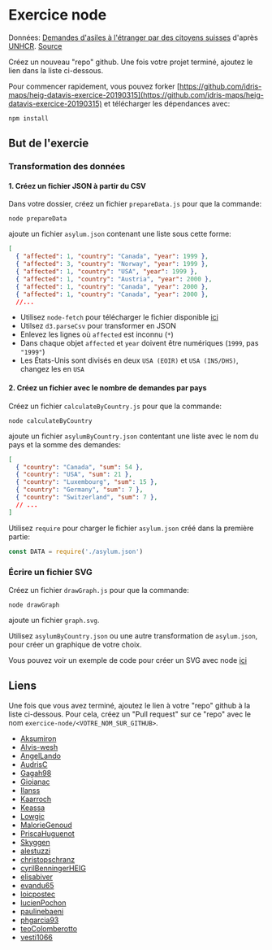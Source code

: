 # Exercice node

Données: [Demandes d'asiles à l'étranger par des citoyens suisses](https://raw.githubusercontent.com/idris-maps/heig-datavis-2019/master/20190322-node/exercice_node/ch_asylum_demands.csv) d'après [UNHCR](https://www.unhcr.org/). [Source](https://data.humdata.org/dataset/unhcr-asylum-seekers-originating-che)

Créez un nouveau "repo" github. Une fois votre projet terminé, ajoutez le lien dans la liste ci-dessous.

Pour commencer rapidement, vous pouvez forker [https://github.com/idris-maps/heig-datavis-exercice-20190315](https://github.com/idris-maps/heig-datavis-exercice-20190315) et télécharger les dépendances avec:

```
npm install
```

## But de l'exercie

### Transformation des données

#### 1. Créez un fichier JSON à partir du CSV

Dans votre dossier, créez un fichier `prepareData.js` pour que la commande:

```
node prepareData
```

ajoute un fichier `asylum.json` contenant une liste sous cette forme:

```json
[
  { "affected": 1, "country": "Canada", "year": 1999 },
  { "affected": 3, "country": "Norway", "year": 1999 },
  { "affected": 1, "country": "USA", "year": 1999 },
  { "affected": 1, "country": "Austria", "year": 2000 },
  { "affected": 1, "country": "Canada", "year": 2000 },
  { "affected": 1, "country": "Canada", "year": 2000 },
  //...
```

* Utilisez `node-fetch` pour télécharger le fichier disponible [ici](https://raw.githubusercontent.com/idris-maps/heig-datavis-2019/master/20190322-node/exercice_node/ch_asylum_demands.csv)
* Utilsez `d3.parseCsv` pour transformer en JSON
* Enlevez les lignes où `affected` est inconnu (`*`)
* Dans chaque objet `affected` et `year` doivent être numériques (`1999`, pas `"1999"`)
* Les États-Unis sont divisés en deux `USA (EOIR)` et `USA (INS/DHS)`, changez les en `USA`

#### 2. Créez un fichier avec le nombre de demandes par pays

Créez un fichier `calculateByCountry.js` pour que la commande:

```
node calculateByCountry
```

ajoute un fichier `asylumByCountry.json` contentant une liste avec le nom du pays et la somme des demandes:

```json
[
  { "country": "Canada", "sum": 54 },
  { "country": "USA", "sum": 21 },
  { "country": "Luxembourg", "sum": 15 },
  { "country": "Germany", "sum": 7 },
  { "country": "Switzerland", "sum": 7 },
  // ...
]
```

Utilisez `require` pour charger le fichier `asylum.json` créé dans la première partie:

```js
const DATA = require('./asylum.json')
```

### Écrire un fichier SVG

Créez un fichier `drawGraph.js` pour que la commande:

```
node drawGraph
```

ajoute un fichier `graph.svg`.

Utilisez `asylumByCountry.json` ou une autre transformation de `asylum.json`, pour créer un graphique de votre choix.

Vous pouvez voir un exemple de code pour créer un SVG avec node [ici](https://github.com/idris-maps/exemple-transformation-de-donnees-avec-node/blob/master/drawGraph.js)

## Liens

Une fois que vous avez terminé, ajoutez le lien à votre "repo" github à la liste ci-dessous. Pour cela, créez un "Pull request" sur ce "repo" avec le nom `exercice-node/<VOTRE_NOM_SUR_GITHUB>`.

* [Aksumiron]()
* [Alvis-wesh]()
* [AngelLando]()
* [AudrisC]()
* [Gagah98]()
* [Gioianac]()
* [Ilanss]()
* [Kaarroch]()
* [Keassa]()
* [Lowgic](https://github.com/Lowgic/heig-datavis-exercice-20190315)
* [MalorieGenoud]()
* [PriscaHuguenot]()
* [Skyggen]()
* [alestuzzi]()
* [christopschranz]()
* [cyrilBenningerHEIG]()
* [elisabiver]()
* [evandu65]()
* [loicpostec]()
* [lucienPochon]()
* [paulinebaeni]()
* [phgarcia93]()
* [teoColomberotto]()
* [vesti1066]()
